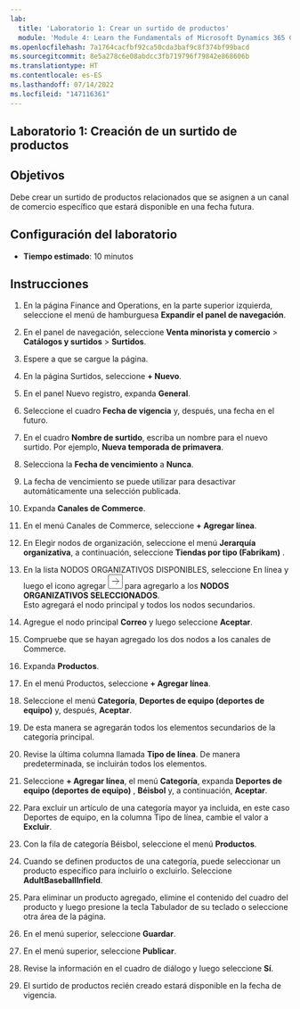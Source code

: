 ```yaml
---
lab:
  title: 'Laboratorio 1: Crear un surtido de productos'
  module: 'Module 4: Learn the Fundamentals of Microsoft Dynamics 365 Commerce'
ms.openlocfilehash: 7a1764cacfbf92ca50cda3baf9c8f374bf99bacd
ms.sourcegitcommit: 8e5a278c6e08abdcc3fb719796f79842e868606b
ms.translationtype: HT
ms.contentlocale: es-ES
ms.lasthandoff: 07/14/2022
ms.locfileid: "147116361"
---
```

## <a name="lab-1---create-a-product-assortment"></a>Laboratorio 1: Creación de un surtido de productos

## <a name="objectives"></a>Objetivos

Debe crear un surtido de productos relacionados que se asignen a un canal de comercio específico que estará disponible en una fecha futura.

## <a name="lab-setup"></a>Configuración del laboratorio

   - **Tiempo estimado**: 10 minutos

## <a name="instructions"></a>Instrucciones

1. En la página Finance and Operations, en la parte superior izquierda, seleccione el menú de hamburguesa **Expandir el panel de navegación**.

1. En el panel de navegación, seleccione **Venta minorista y comercio** > **Catálogos y surtidos** > **Surtidos**.

1. Espere a que se cargue la página.

1. En la página Surtidos, seleccione **+ Nuevo**.

1. En el panel Nuevo registro, expanda **General**.

1. Seleccione el cuadro **Fecha de vigencia** y, después, una fecha en el futuro.

1. En el cuadro **Nombre de surtido**, escriba un nombre para el nuevo surtido. Por ejemplo, **Nueva temporada de primavera**.

1. Selecciona la **Fecha de vencimiento** a **Nunca**.

1. La fecha de vencimiento se puede utilizar para desactivar automáticamente una selección publicada.

1. Expanda **Canales de Commerce**.

1. En el menú Canales de Commerce, seleccione **+ Agregar línea**.

1. En Elegir nodos de organización, seleccione el menú **Jerarquía organizativa**, a continuación, seleccione **Tiendas por tipo (Fabrikam)** .

1. En la lista NODOS ORGANIZATIVOS DISPONIBLES, seleccione En línea y luego el icono agregar ![Icono de flecha derecha](./media/d365-fo-add-org-node-icon.png) para agregarlo a los **NODOS ORGANIZATIVOS SELECCIONADOS**.  
  Esto agregará el nodo principal y todos los nodos secundarios.

1. Agregue el nodo principal **Correo** y luego seleccione **Aceptar**.

1. Compruebe que se hayan agregado los dos nodos a los canales de Commerce.

1. Expanda **Productos**.

1. En el menú Productos, seleccione **+ Agregar línea**.

1. Seleccione el menú **Categoría**, **Deportes de equipo (deportes de equipo)** y, después, **Aceptar**.

1. De esta manera se agregarán todos los elementos secundarios de la categoría principal.

1. Revise la última columna llamada **Tipo de línea**. De manera predeterminada, se incluirán todos los elementos.

1. Seleccione **+ Agregar línea**, el menú **Categoría**, expanda **Deportes de equipo (deportes de equipo)** , **Béisbol** y, a continuación, **Aceptar**.

1. Para excluir un artículo de una categoría mayor ya incluida, en este caso Deportes de equipo, en la columna Tipo de línea, cambie el valor a **Excluir**.

1. Con la fila de categoría Béisbol, seleccione el menú **Productos**.

1. Cuando se definen productos de una categoría, puede seleccionar un producto específico para incluirlo o excluirlo. Seleccione **AdultBaseballInfield**.

1. Para eliminar un producto agregado, elimine el contenido del cuadro del producto y luego presione la tecla Tabulador de su teclado o seleccione otra área de la página.

1. En el menú superior, seleccione **Guardar**.

1. En el menú superior, seleccione **Publicar**.

1. Revise la información en el cuadro de diálogo y luego seleccione **Sí**.

1. El surtido de productos recién creado estará disponible en la fecha de vigencia.
